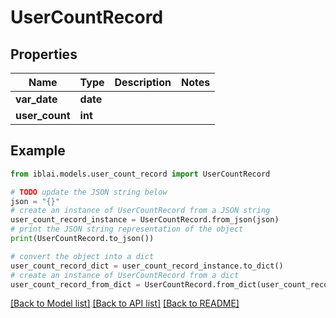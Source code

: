 # UserCountRecord


## Properties

Name | Type | Description | Notes
------------ | ------------- | ------------- | -------------
**var_date** | **date** |  | 
**user_count** | **int** |  | 

## Example

```python
from iblai.models.user_count_record import UserCountRecord

# TODO update the JSON string below
json = "{}"
# create an instance of UserCountRecord from a JSON string
user_count_record_instance = UserCountRecord.from_json(json)
# print the JSON string representation of the object
print(UserCountRecord.to_json())

# convert the object into a dict
user_count_record_dict = user_count_record_instance.to_dict()
# create an instance of UserCountRecord from a dict
user_count_record_from_dict = UserCountRecord.from_dict(user_count_record_dict)
```
[[Back to Model list]](../README.md#documentation-for-models) [[Back to API list]](../README.md#documentation-for-api-endpoints) [[Back to README]](../README.md)


